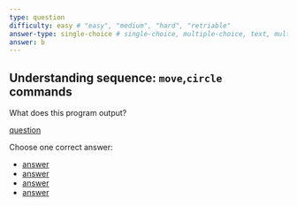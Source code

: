 ```yaml
---
type: question
difficulty: easy # "easy", "medium", "hard", "retriable"
answer-type: single-choice # single-choice, multiple-choice, text, multiple-texts, program
answer: b
---
```


## Understanding sequence: `move`,`circle` commands

What does this program output?

[question](circle/b.evy "evy:source")

Choose one correct answer:

- [answer](circle/a.evy "evy:svg")
- [answer](circle/b.evy "evy:svg")
- [answer](circle/c.evy "evy:svg")
- [answer](circle/d.evy "evy:svg")
